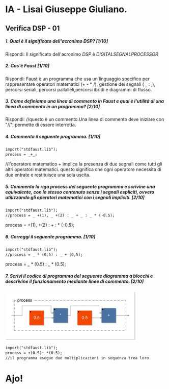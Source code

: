 # IA - Lisai Giuseppe Giuliano.

## Verifica DSP - 01

##### 1. Qual è il significato dell'acronimo _DSP_? [1/10]

Rispondi: Il significato dell'acronimo _DSP_ è _DIGITALSEGNALPROCESSOR_ 

##### 2. Cos'è _Faust_ [1/10]

Rispondi: Faust è un programma che usa un linguaggio specifico per rappresentare operatori matematici (+ - * /), gestione dei  segnali ( _ : ,), percorsi seriali, percorsi pallalleli,percorsi ibridi e diagrammi di flusso.

##### 3. Come definiamo una linea di commento in _Faust_ e qual è l'utilità di una linea di commento in un programma? [2/10]

Rispondi: //questo è un commento.Una linea di commento deve iniziare con "//", permette di essere interrotta.

##### 4. Commenta il seguente programma. [1/10]

```
import("stdfaust.lib");
process = _+_;
```
//l'operatore matematico + implica la presenza di due segnali come tutti gli altri operatori matematici. questo significa che ogni operatore necessita di due entrate e restituisce una sola uscita.

##### 5. Commenta la riga _process_ del seguente programma e scrivine una equivalente, con lo stesso contenuto senza i segnali espliciti, ovvero utilizzando gli operatori matematici con i segnali impliciti. [2/10]

```
import("stdfaust.lib");
//process = _ +(1), _ +(2) : _ + _ : _ * (-0.5);
```

process = +(1), +(2) : + : * (-0.5);
##### 6. Correggi il seguente programma. [1/10]

```
import("stdfaust.lib");
//process = _ * (0,5) : _ + (0,5);
```
process = _ * (0.5) : _ * (0.5);

##### 7. Scrivi il codice di programma del seguente diagramma a blocchi e descrivine il funzionamento mediante linee di commento. [2/10]

![due operatori in serie](https://github.com/LSSN/2019-05-24-1A-VERIFICA/blob/master/process.png)

```
import("stdfaust.lib");
process = +(0.5): *(0.5);
//il programma esegue due moltiplicazioni in sequenza trea loro.
```


# Ajo!
